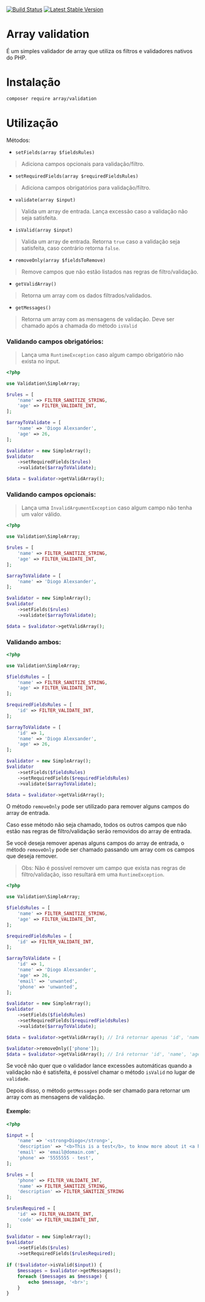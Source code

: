 [![Build Status](https://travis-ci.org/diogocavilha/array-validation.svg?branch=master)](https://travis-ci.org/diogocavilha/array-validation)
[![Latest Stable Version](https://img.shields.io/packagist/v/array/validation.svg?style=flat-square)](https://packagist.org/packages/array/validation)

# Array validation

É um simples validador de array que utiliza os filtros e validadores nativos do PHP.

# Instalação

```bash
composer require array/validation
```

# Utilização

Métodos:

- `setFields(array $fieldsRules)`
> Adiciona campos opcionais para validação/filtro.

- `setRequiredFields(array $requiredFieldsRules)`
> Adiciona campos obrigatórios para validação/filtro.

- `validate(array $input)`
> Valida um array de entrada. Lança excessão caso a validação não seja satisfeita.

- `isValid(array $input)`
> Valida um array de entrada. Retorna `true` caso a validação seja satisfeita, caso contrário retorna `false`.

- `removeOnly(array $fieldsToRemove)`
> Remove campos que não estão listados nas regras de filtro/validação.

- `getValidArray()`
> Retorna um array com os dados filtrados/validados.

- `getMessages()`
> Retorna um array com as mensagens de validação. Deve ser chamado após a chamada do método `isValid`

### Validando campos obrigatórios:

> Lança uma `RuntimeException` caso algum campo obrigatório não exista no input.

```php
<?php

use Validation\SimpleArray;

$rules = [
    'name' => FILTER_SANITIZE_STRING,
    'age' => FILTER_VALIDATE_INT,
];

$arrayToValidate = [
    'name' => 'Diogo Alexsander',
    'age' => 26,
];

$validator = new SimpleArray();
$validator
    ->setRequiredFields($rules)
    ->validate($arrayToValidate);

$data = $validator->getValidArray();
```

### Validando campos opcionais:

> Lança uma `InvalidArgumentException` caso algum campo não tenha um valor válido.

```php
<?php

use Validation\SimpleArray;

$rules = [
    'name' => FILTER_SANITIZE_STRING,
    'age' => FILTER_VALIDATE_INT,
];

$arrayToValidate = [
    'name' => 'Diogo Alexsander',
];

$validator = new SimpleArray();
$validator
    ->setFields($rules)
    ->validate($arrayToValidate);

$data = $validator->getValidArray();
```

### Validando ambos:

```php
<?php

use Validation\SimpleArray;

$fieldsRules = [
    'name' => FILTER_SANITIZE_STRING,
    'age' => FILTER_VALIDATE_INT,
];

$requiredFieldsRules = [
    'id' => FILTER_VALIDATE_INT,
];

$arrayToValidate = [
    'id' => 1,
    'name' => 'Diogo Alexsander',
    'age' => 26,
];

$validator = new SimpleArray();
$validator
    ->setFields($fieldsRules)
    ->setRequiredFields($requiredFieldsRules)
    ->validate($arrayToValidate);

$data = $validator->getValidArray();
```

O método `removeOnly` pode ser utilizado para remover alguns campos do array de entrada.

Caso esse método não seja chamado, todos os outros campos que não estão nas regras de filtro/validação serão removidos do array de entrada. 

Se você deseja remover apenas alguns campos do array de entrada, o método `removeOnly` pode ser chamado passando um array com os campos que deseja remover.

> Obs: Não é possível remover um campo que exista nas regras de filtro/validação, isso resultará em uma `RuntimeException`.

```php
<?php

use Validation\SimpleArray;

$fieldsRules = [
    'name' => FILTER_SANITIZE_STRING,
    'age' => FILTER_VALIDATE_INT,
];

$requiredFieldsRules = [
    'id' => FILTER_VALIDATE_INT,
];

$arrayToValidate = [
    'id' => 1,
    'name' => 'Diogo Alexsander',
    'age' => 26,
    'email' => 'unwanted',
    'phone' => 'unwanted',
];

$validator = new SimpleArray();
$validator
    ->setFields($fieldsRules)
    ->setRequiredFields($requiredFieldsRules)
    ->validate($arrayToValidate);

$data = $validator->getValidArray(); // Irá retornar apenas 'id', 'name' e 'age'

$validator->removeOnly(['phone']);
$data = $validator->getValidArray(); // Irá retornar 'id', 'name', 'age' e 'email'
```

Se você não quer que o validador lance excessões automáticas quando a validação não é satisfeita, é possível chamar o método `isValid` no lugar de `validade`.

Depois disso, o método `getMessages` pode ser chamado para retornar um array com as mensagens de validação.

#### Exemplo:

```php
<?php

$input = [
    'name' => '<strong>Diogo</strong>',
    'description' => "<b>This is a test</b>, to know more about it <a href='index.phtml'>click here</a>",
    'email' => 'email@domain.com',
    'phone' => '5555555 - test',
];

$rules = [
    'phone' => FILTER_VALIDATE_INT,
    'name' => FILTER_SANITIZE_STRING,
    'description' => FILTER_SANITIZE_STRING
];

$rulesRequired = [
    'id' => FILTER_VALIDATE_INT,
    'code' => FILTER_VALIDATE_INT,
];

$validator = new SimpleArray();
$validator
    ->setFields($rules)
    ->setRequiredFields($rulesRequired);
    
if (!$validator->isValid($input)) {
    $messages = $validator->getMessages();
    foreach ($messages as $message) {
        echo $message, '<br>';
    }
}
```
